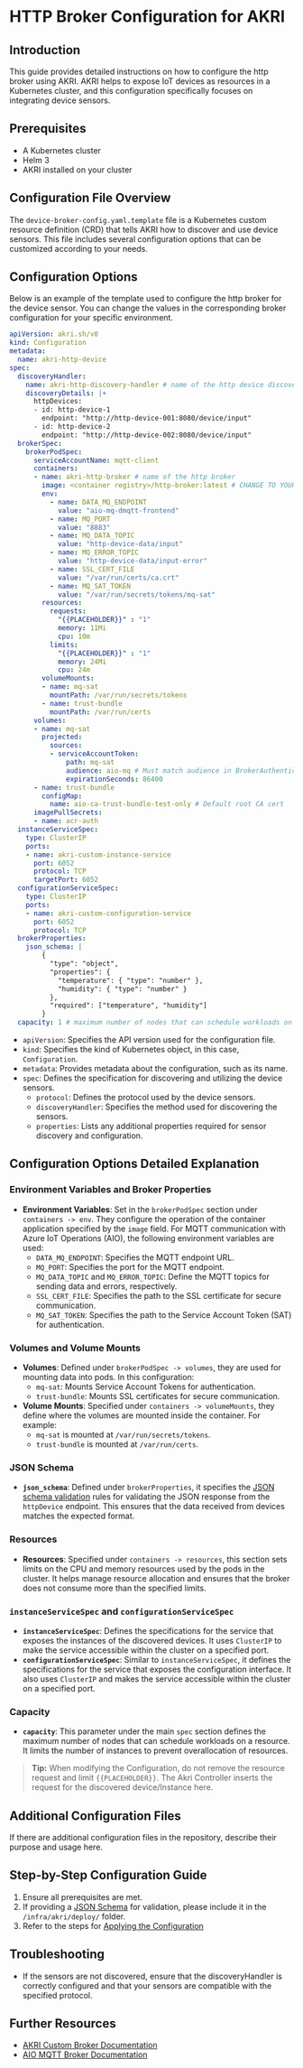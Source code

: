 # HTTP Broker Configuration for AKRI

## Introduction

This guide provides detailed instructions on how to configure the http broker using AKRI. AKRI helps to expose IoT devices as resources in a Kubernetes cluster, and this configuration specifically focuses on integrating device sensors.

## Prerequisites

- A Kubernetes cluster
- Helm 3
- AKRI installed on your cluster

## Configuration File Overview

The `device-broker-config.yaml.template` file is a Kubernetes custom resource definition (CRD) that tells AKRI how to discover and use device sensors. This file includes several configuration options that can be customized according to your needs.

## Configuration Options

Below is an example of the template used to configure the http broker for the device sensor. You can change the values in the corresponding broker configuration for your specific environment.

```yaml
apiVersion: akri.sh/v0
kind: Configuration
metadata:
  name: akri-http-device
spec:
  discoveryHandler: 
    name: akri-http-discovery-handler # name of the http device discovery handler
    discoveryDetails: |+
      httpDevices:
      - id: http-device-1
        endpoint: "http://http-device-001:8080/device/input"     
      - id: http-device-2
        endpoint: "http://http-device-002:8080/device/input"             
  brokerSpec:
    brokerPodSpec:
      serviceAccountName: mqtt-client
      containers:
      - name: akri-http-broker # name of the http broker
        image: <container registry>/http-broker:latest # CHANGE TO YOUR CONTAINER REGISTRY
        env:
          - name: DATA_MQ_ENDPOINT
            value: "aio-mq-dmqtt-frontend"
          - name: MQ_PORT
            value: "8883"
          - name: MQ_DATA_TOPIC
            value: "http-device-data/input"
          - name: MQ_ERROR_TOPIC
            value: "http-device-data/input-error"           
          - name: SSL_CERT_FILE
            value: "/var/run/certs/ca.crt"
          - name: MQ_SAT_TOKEN
            value: "/var/run/secrets/tokens/mq-sat"
        resources:
          requests:
            "{{PLACEHOLDER}}" : "1"
            memory: 11Mi
            cpu: 10m
          limits:
            "{{PLACEHOLDER}}" : "1"
            memory: 24Mi
            cpu: 24m
        volumeMounts:
        - name: mq-sat
          mountPath: /var/run/secrets/tokens
        - name: trust-bundle
          mountPath: /var/run/certs
      volumes:
      - name: mq-sat
        projected:
          sources:
          - serviceAccountToken:
              path: mq-sat
              audience: aio-mq # Must match audience in BrokerAuthentication
              expirationSeconds: 86400
      - name: trust-bundle
        configMap:
          name: aio-ca-trust-bundle-test-only # Default root CA cert
      imagePullSecrets:
      - name: acr-auth
  instanceServiceSpec:
    type: ClusterIP
    ports:
    - name: akri-custom-instance-service
      port: 6052
      protocol: TCP
      targetPort: 6052
  configurationServiceSpec:
    type: ClusterIP
    ports:
    - name: akri-custom-configuration-service
      port: 6052
      protocol: TCP
  brokerProperties:
    json_schema: |
        {
          "type": "object",
          "properties": {
            "temperature": { "type": "number" },
            "humidity": { "type": "number" }
          },
          "required": ["temperature", "humidity"]
        }
  capacity: 1 # maximum number of nodes that can schedule workloads on a resource
```

- `apiVersion`: Specifies the API version used for the configuration file.
- `kind`: Specifies the kind of Kubernetes object, in this case, `Configuration`.
- `metadata`: Provides metadata about the configuration, such as its name.
- `spec`: Defines the specification for discovering and utilizing the device sensors.
  - `protocol`: Defines the protocol used by the device sensors.
  - `discoveryHandler`: Specifies the method used for discovering the sensors.
  - `properties`: Lists any additional properties required for sensor discovery and configuration.

## Configuration Options Detailed Explanation

### Environment Variables and Broker Properties

- **Environment Variables**: Set in the `brokerPodSpec` section under `containers -> env`. They configure the operation of the container application specified by the `image` field. For MQTT communication with Azure IoT Operations (AIO), the following environment variables are used:
    - `DATA_MQ_ENDPOINT`: Specifies the MQTT endpoint URL.
    - `MQ_PORT`: Specifies the port for the MQTT endpoint.
    - `MQ_DATA_TOPIC` and `MQ_ERROR_TOPIC`: Define the MQTT topics for sending data and errors, respectively.
    - `SSL_CERT_FILE`: Specifies the path to the SSL certificate for secure communication.
    - `MQ_SAT_TOKEN`: Specifies the path to the Service Account Token (SAT) for authentication.

### Volumes and Volume Mounts

- **Volumes**: Defined under `brokerPodSpec -> volumes`, they are used for mounting data into pods. In this configuration:
    - `mq-sat`: Mounts Service Account Tokens for authentication.
    - `trust-bundle`: Mounts SSL certificates for secure communication.
- **Volume Mounts**: Specified under `containers -> volumeMounts`, they define where the volumes are mounted inside the container. For example:
    - `mq-sat` is mounted at `/var/run/secrets/tokens`.
    - `trust-bundle` is mounted at `/var/run/certs`.

### JSON Schema

- **`json_schema`**: Defined under `brokerProperties`, it specifies the [JSON schema validation](generic-http-broker-design.md#json-schema-example) rules for validating the JSON response from the `httpDevice` endpoint. This ensures that the data received from devices matches the expected format.

### Resources

- **Resources**: Specified under `containers -> resources`, this section sets limits on the CPU and memory resources used by the pods in the cluster. It helps manage resource allocation and ensures that the broker does not consume more than the specified limits.

### `instanceServiceSpec` and `configurationServiceSpec`

- **`instanceServiceSpec`**: Defines the specifications for the service that exposes the instances of the discovered devices. It uses `ClusterIP` to make the service accessible within the cluster on a specified port.
- **`configurationServiceSpec`**: Similar to `instanceServiceSpec`, it defines the specifications for the service that exposes the configuration interface. It also uses `ClusterIP` and makes the service accessible within the cluster on a specified port.

### Capacity

- **`capacity`**: This parameter under the main `spec` section defines the maximum number of nodes that can schedule workloads on a resource. It limits the number of instances to prevent overallocation of resources. 

> **Tip:** When modifying the Configuration, do not remove the resource request and limit `{{PLACEHOLDER}}`. The Akri Controller inserts the request for the discovered device/Instance here.

## Additional Configuration Files

If there are additional configuration files in the repository, describe their purpose and usage here.

## Step-by-Step Configuration Guide

1. Ensure all prerequisites are met.
2. If providing a [JSON Schema](generic-http-broker-design.md#json-schema-example) for validation, please include it in the `/infra/akri/deploy/` folder.
3. Refer to the steps for [Applying the Configuration](managing-http-devices.md#applying-the-configuration)

## Troubleshooting
- If the sensors are not discovered, ensure that the discoveryHandler is correctly configured and that your sensors are compatible with the specified protocol.

## Further Resources
- [AKRI Custom Broker Documentation](https://docs.akri.sh/development/broker-development)
- [AIO MQTT Broker Documentation](https://learn.microsoft.com/en-us/azure/iot-operations/manage-mqtt-connectivity/overview-iot-mq)